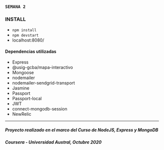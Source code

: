 ### `SEMANA 2`

### INSTALL

- `npm install`
- `npm devstart`
- localhost:8080/

#### Dependencias utilizadas

- Express
- @usig-gcba/mapa-interactivo
- Mongoose
- nodemailer
- nodemailer-sendgrid-transport
- Jasmine
- Passport
- Passport-local
- JWT
- connect-mongodb-session
- NewRelic

---
##### Proyecto realizado en el marco del Curso de NodeJS, Express y MongoDB
##### Coursera - Universidad Austral, Octubre 2020
